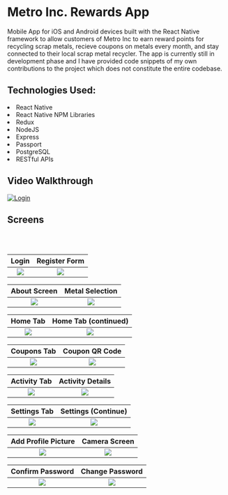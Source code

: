 # Metro Inc. Rewards App
Mobile App for iOS and Android devices built with the React Native framework to allow customers of Metro Inc to earn reward points
for recycling scrap metals, recieve coupons on metals every month, and stay connected to their local scrap metal recycler. The app is currently still in development phase and I have provided code snippets of my own contributions to the project which does not constitute the entire codebase.

## Technologies Used:

<li>React Native</li>
<li>React Native NPM Libraries</li>
<li>Redux</li>
<li>NodeJS</li>
<li>Express</li>
<li>Passport</li>
<li>PostgreSQL</li>
<li>RESTful APIs</li>

## Video Walkthrough
[![Login](http://img.youtube.com/vi/i4AMHO-GFqk/0.jpg)](https://www.youtube.com/watch?v=i4AMHO-GFqk)



## Screens
<br><br>

Login            |  Register Form
:-------------------------:|:-------------------------:
![](https://github.com/taylorsam209/Metro-Rewards-Mobile-App/blob/master/assets/login.png)  |  ![](https://github.com/taylorsam209/Metro-Rewards-Mobile-App/blob/master/assets/register.png) 

About Screen     |  Metal Selection
:-------------------------:|:-------------------------:
![](https://github.com/taylorsam209/Metro-Rewards-Mobile-App/blob/master/assets/about.png)  |  ![](https://github.com/taylorsam209/Metro-Rewards-Mobile-App/blob/master/assets/metalselection.png)

Home Tab           |  Home Tab (continued)
:-------------------------:|:-------------------------:
![](https://github.com/taylorsam209/Metro-Rewards-Mobile-App/blob/master/assets/home.png)  |  ![](https://github.com/taylorsam209/Metro-Rewards-Mobile-App/blob/master/assets/home2.png)

Coupons Tab        |  Coupon QR Code
:-------------------------:|:-------------------------:
![](https://github.com/taylorsam209/Metro-Rewards-Mobile-App/blob/master/assets/coupon.png)  |  ![](https://github.com/taylorsam209/Metro-Rewards-Mobile-App/blob/master/assets/qr.png)

Activity Tab      |  Activity Details
:-------------------------:|:-------------------------:
![](https://github.com/taylorsam209/Metro-Rewards-Mobile-App/blob/master/assets/activity.png)  |  ![](https://github.com/taylorsam209/Metro-Rewards-Mobile-App/blob/master/assets/activitydetails.png)

Settings Tab      |  Settings (Continue)
:-------------------------:|:-------------------------:
![](https://github.com/taylorsam209/Metro-Rewards-Mobile-App/blob/master/assets/settings.png)  |  ![](https://github.com/taylorsam209/Metro-Rewards-Mobile-App/blob/master/assets/settings2.png)

Add Profile Picture     |  Camera Screen
:-------------------------:|:-------------------------:
![](https://github.com/taylorsam209/Metro-Rewards-Mobile-App/blob/master/assets/addphoto.png)  |  ![](https://github.com/taylorsam209/Metro-Rewards-Mobile-App/blob/master/assets/camera.png)

Confirm Password     |  Change Password
:-------------------------:|:-------------------------:
![](https://github.com/taylorsam209/Metro-Rewards-Mobile-App/blob/master/assets/confirmpw.png)  |  ![](https://github.com/taylorsam209/Metro-Rewards-Mobile-App/blob/master/assets/changepw.png)
